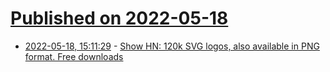 # [Published on 2022-05-18](index.md)

* [2022-05-18, 15:11:29](https://news.ycombinator.com/item?id=31423774) - [Show HN: 120k SVG logos, also available in PNG format. Free downloads](https://vectorwiki.com)
